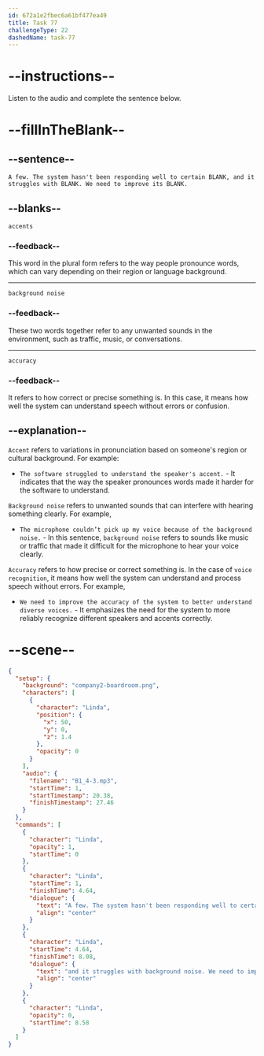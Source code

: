 ```yaml
---
id: 672a1e2fbec6a61bf477ea49
title: Task 77
challengeType: 22
dashedName: task-77
---
```


<!-- (audio) Linda: A few. The system hasn't been responding well to certain accents, and it struggles with background noise. We need to improve its accuracy. -->

# --instructions--

Listen to the audio and complete the sentence below.

# --fillInTheBlank--

## --sentence--

`A few. The system hasn't been responding well to certain BLANK, and it struggles with BLANK. We need to improve its BLANK.`

## --blanks--

`accents`

### --feedback--

This word in the plural form refers to the way people pronounce words, which can vary depending on their region or language background.

---

`background noise`

### --feedback--

These two words together refer to any unwanted sounds in the environment, such as traffic, music, or conversations.

---

`accuracy`

### --feedback--

It refers to how correct or precise something is. In this case, it means how well the system can understand speech without errors or confusion.

## --explanation--

`Accent` refers to variations in pronunciation based on someone's region or cultural background. For example:
  
- `The software struggled to understand the speaker's accent.` - It indicates that the way the speaker pronounces words made it harder for the software to understand.

`Background noise` refers to unwanted sounds that can interfere with hearing something clearly. For example,
  
- `The microphone couldn’t pick up my voice because of the background noise.` - In this sentence, `background noise` refers to sounds like music or traffic that made it difficult for the microphone to hear your voice clearly.

`Accuracy` refers to how precise or correct something is. In the case of `voice recognition`, it means how well the system can understand and process speech without errors. For example,
  
- `We need to improve the accuracy of the system to better understand diverse voices.` - It emphasizes the need for the system to more reliably recognize different speakers and accents correctly.

# --scene--

```json
{
  "setup": {
    "background": "company2-boardroom.png",
    "characters": [
      {
        "character": "Linda",
        "position": {
          "x": 50,
          "y": 0,
          "z": 1.4
        },
        "opacity": 0
      }
    ],
    "audio": {
      "filename": "B1_4-3.mp3",
      "startTime": 1,
      "startTimestamp": 20.38,
      "finishTimestamp": 27.46
    }
  },
  "commands": [
    {
      "character": "Linda",
      "opacity": 1,
      "startTime": 0
    },
    {
      "character": "Linda",
      "startTime": 1,
      "finishTime": 4.64,
      "dialogue": {
        "text": "A few. The system hasn't been responding well to certain accents,",
        "align": "center"
      }
    },
    {
      "character": "Linda",
      "startTime": 4.64,
      "finishTime": 8.08,
      "dialogue": {
        "text": "and it struggles with background noise. We need to improve its accuracy.",
        "align": "center"
      }
    },
    {
      "character": "Linda",
      "opacity": 0,
      "startTime": 8.58
    }
  ]
}
```
